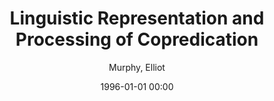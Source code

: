 ---
layout: post
title: Linguistic Representation and Processing of Copredication

date: 1996-01-01 00:00
author: Murphy, Elliot
journal: LingBuzz

year: 2021
---